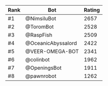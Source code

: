 Rank|Bot|Rating
---|---|---
#1|@NimsiluBot|2657
#2|@ToromBot|2528
#3|@RaspFish|2509
#4|@OceanicAbyssalord|2422
#5|@VEER-OMEGA-BOT|2341
#6|@colinbot|1962
#7|@OpeningsBot|1911
#8|@pawnrobot|1262
